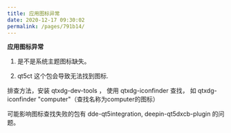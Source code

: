 ```yaml
---
title: 应用图标异常
date: 2020-12-17 09:30:02
permalink: /pages/791b14/
---
```




**应用图标异常**

1. 是不是系统主题图标缺失。

2. qt5ct 这个包会导致无法找到图标.

   


排查方法，安装 qtxdg-dev-tools ， 使用 qtxdg-iconfinder 查找， 如 qtxdg-iconfinder "computer"（查找名称为computer的图标）

可能影响图标查找失败的包有 dde-qt5integration, deepin-qt5dxcb-plugin 的问题。